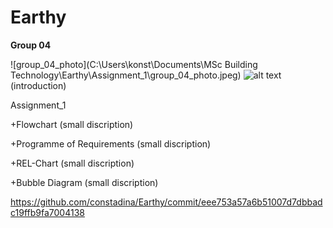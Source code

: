 <!-- my-page.html --> 
  
# Earthy

**Group 04**

![group_04_photo](C:\Users\konst\Documents\MSc Building Technology\Earthy\Assignment_1\group_04_photo.jpeg)
![alt text](https://raw.githubusercontent.com/constadina/Earthy/branch/path/to/group_04_photo.jpeg)
(introduction)

Assignment_1



+Flowchart
(small discription)

+Programme of Requirements
(small discription)

+REL-Chart
(small discription)

+Bubble Diagram
(small discription)

https://github.com/constadina/Earthy/commit/eee753a57a6b51007d7dbbadc19ffb9fa7004138 
